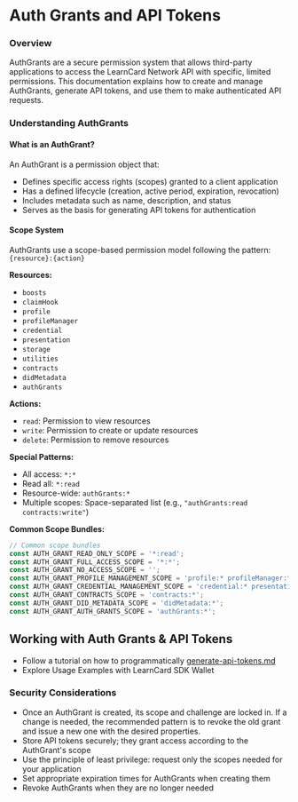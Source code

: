 # Auth Grants and API Tokens

### Overview

AuthGrants are a secure permission system that allows third-party applications to access the LearnCard Network API with specific, limited permissions. This documentation explains how to create and manage AuthGrants, generate API tokens, and use them to make authenticated API requests.

### Understanding AuthGrants

#### What is an AuthGrant?

An AuthGrant is a permission object that:

* Defines specific access rights (scopes) granted to a client application
* Has a defined lifecycle (creation, active period, expiration, revocation)
* Includes metadata such as name, description, and status
* Serves as the basis for generating API tokens for authentication

#### Scope System

AuthGrants use a scope-based permission model following the pattern: `{resource}:{action}`

**Resources:**

* `boosts`
* `claimHook`
* `profile`
* `profileManager`
* `credential`
* `presentation`
* `storage`
* `utilities`
* `contracts`
* `didMetadata`
* `authGrants`

**Actions:**

* `read`: Permission to view resources
* `write`: Permission to create or update resources
* `delete`: Permission to remove resources

**Special Patterns:**

* All access: `*:*`
* Read all: `*:read`
* Resource-wide: `authGrants:*`
* Multiple scopes: Space-separated list (e.g., `"authGrants:read contracts:write"`)

**Common Scope Bundles:**

```javascript
// Common scope bundles
const AUTH_GRANT_READ_ONLY_SCOPE = '*:read';
const AUTH_GRANT_FULL_ACCESS_SCOPE = '*:*';
const AUTH_GRANT_NO_ACCESS_SCOPE = '';
const AUTH_GRANT_PROFILE_MANAGEMENT_SCOPE = 'profile:* profileManager:*';
const AUTH_GRANT_CREDENTIAL_MANAGEMENT_SCOPE = 'credential:* presentation:* boosts:*';
const AUTH_GRANT_CONTRACTS_SCOPE = 'contracts:*';
const AUTH_GRANT_DID_METADATA_SCOPE = 'didMetadata:*';
const AUTH_GRANT_AUTH_GRANTS_SCOPE = 'authGrants:*';
```

## Working with Auth Grants & API Tokens

* Follow a tutorial on how to programmatically [generate-api-tokens.md](../../tutorials/explore-advanced-topics/generate-api-tokens.md "mention")
* Explore Usage Examples with LearnCard SDK Wallet

### Security Considerations

* Once an AuthGrant is created, its scope and challenge are locked in. If a change is needed, the recommended pattern is to revoke the old grant and issue a new one with the desired properties.
* Store API tokens securely; they grant access according to the AuthGrant's scope
* Use the principle of least privilege: request only the scopes needed for your application
* Set appropriate expiration times for AuthGrants when creating them
* Revoke AuthGrants when they are no longer needed

